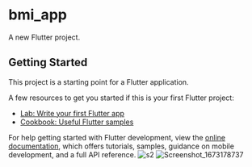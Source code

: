 # bmi_app

A new Flutter project.

## Getting Started

This project is a starting point for a Flutter application.

A few resources to get you started if this is your first Flutter project:

- [Lab: Write your first Flutter app](https://docs.flutter.dev/get-started/codelab)
- [Cookbook: Useful Flutter samples](https://docs.flutter.dev/cookbook)

For help getting started with Flutter development, view the
[online documentation](https://docs.flutter.dev/), which offers tutorials,
samples, guidance on mobile development, and a full API reference.
![s2](https://user-images.githubusercontent.com/42083123/211391295-cec90462-0430-4cc1-96cb-ba265ff1e0ef.png)
![Screenshot_1673178737](https://user-images.githubusercontent.com/42083123/211391309-9a9de208-f633-479f-9542-90d65f7bf83d.png)
